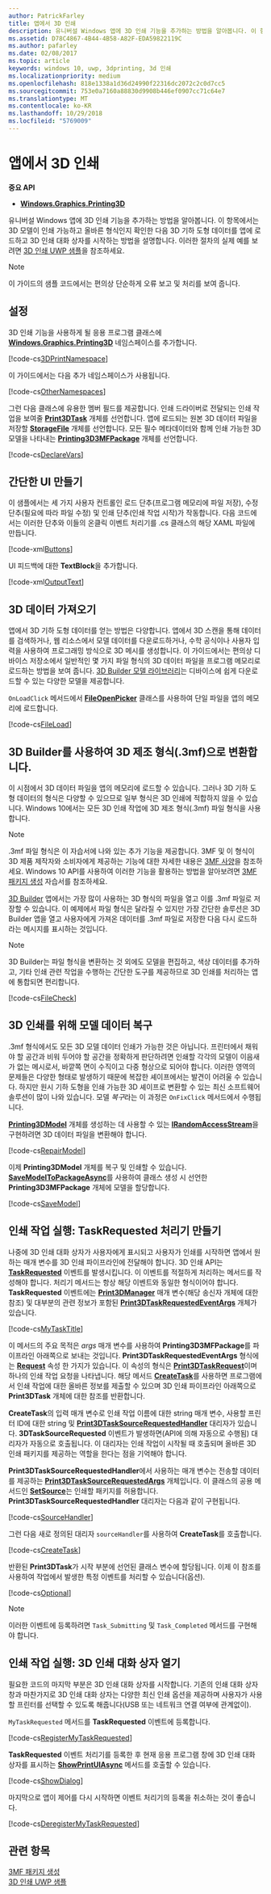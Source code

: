 ```yaml
---
author: PatrickFarley
title: 앱에서 3D 인쇄
description: 유니버설 Windows 앱에 3D 인쇄 기능을 추가하는 방법을 알아봅니다. 이 항목에서는 3D 모델이 인쇄 가능하고 올바른 형식인지 확인한 다음 3D 인쇄 대화 상자를 시작하는 방법을 설명합니다.
ms.assetid: D78C4867-4B44-4B58-A82F-EDA59822119C
ms.author: pafarley
ms.date: 02/08/2017
ms.topic: article
keywords: windows 10, uwp, 3dprinting, 3d 인쇄
ms.localizationpriority: medium
ms.openlocfilehash: 818e1338a1d36d24990f22316dc2072c2c0d7cc5
ms.sourcegitcommit: 753e0a7160a88830d9908b446ef0907cc71c64e7
ms.translationtype: MT
ms.contentlocale: ko-KR
ms.lasthandoff: 10/29/2018
ms.locfileid: "5769009"
---
```

# <a name="3d-printing-from-your-app"></a>앱에서 3D 인쇄

**중요 API**

-   [**Windows.Graphics.Printing3D**](https://msdn.microsoft.com/library/windows/apps/dn998169)

유니버설 Windows 앱에 3D 인쇄 기능을 추가하는 방법을 알아봅니다. 이 항목에서는 3D 모델이 인쇄 가능하고 올바른 형식인지 확인한 다음 3D 기하 도형 데이터를 앱에 로드하고 3D 인쇄 대화 상자를 시작하는 방법을 설명합니다. 이러한 절차의 실제 예를 보려면 [3D 인쇄 UWP 샘플](https://github.com/Microsoft/Windows-universal-samples/tree/master/Samples/3DPrinting)을 참조하세요.

> [!NOTE]
> 이 가이드의 샘플 코드에서는 편의상 단순하게 오류 보고 및 처리를 보여 줍니다.

## <a name="setup"></a>설정


3D 인쇄 기능을 사용하게 될 응용 프로그램 클래스에 [**Windows.Graphics.Printing3D**](https://msdn.microsoft.com/library/windows/apps/dn998169) 네임스페이스를 추가합니다.

[!code-cs[3DPrintNamespace](./code/3dprinthowto/cs/MainPage.xaml.cs#Snippet3DPrintNamespace)]

이 가이드에서는 다음 추가 네임스페이스가 사용됩니다.

[!code-cs[OtherNamespaces](./code/3dprinthowto/cs/MainPage.xaml.cs#SnippetOtherNamespaces)]

그런 다음 클래스에 유용한 멤버 필드를 제공합니다. 인쇄 드라이버로 전달되는 인쇄 작업을 보여줄 [**Print3DTask**](https://msdn.microsoft.com/library/windows/apps/dn998044) 개체를 선언합니다. 앱에 로드되는 원본 3D 데이터 파일을 저장할 [**StorageFile**](https://msdn.microsoft.com/library/windows/apps/br227171) 개체를 선언합니다. 모든 필수 메타데이터와 함께 인쇄 가능한 3D 모델을 나타내는 [**Printing3D3MFPackage**](https://msdn.microsoft.com/library/windows/apps/dn998063) 개체를 선언합니다.

[!code-cs[DeclareVars](./code/3dprinthowto/cs/MainPage.xaml.cs#SnippetDeclareVars)]

## <a name="create-a-simple-ui"></a>간단한 UI 만들기

이 샘플에서는 세 가지 사용자 컨트롤인 로드 단추(프로그램 메모리에 파일 저장), 수정 단추(필요에 따라 파일 수정) 및 인쇄 단추(인쇄 작업 시작)가 작동합니다. 다음 코드에서는 이러한 단추와 이들의 온클릭 이벤트 처리기를 .cs 클래스의 해당 XAML 파일에 만듭니다.

[!code-xml[Buttons](./code/3dprinthowto/cs/MainPage.xaml#SnippetButtons)]

UI 피드백에 대한 **TextBlock**을 추가합니다.

[!code-xml[OutputText](./code/3dprinthowto/cs/MainPage.xaml#SnippetOutputText)]



## <a name="get-the-3d-data"></a>3D 데이터 가져오기


앱에서 3D 기하 도형 데이터를 얻는 방법은 다양합니다. 앱에서 3D 스캔을 통해 데이터를 검색하거나, 웹 리소스에서 모델 데이터를 다운로드하거나, 수학 공식이나 사용자 입력을 사용하여 프로그래밍 방식으로 3D 메시를 생성합니다. 이 가이드에서는 편의상 디바이스 저장소에서 일반적인 몇 가지 파일 형식의 3D 데이터 파일을 프로그램 메모리로 로드하는 방법을 보여 줍니다. [3D Builder 모델 라이브러리](https://developer.microsoft.com/windows/hardware/3d-builder-model-library)는 디바이스에 쉽게 다운로드할 수 있는 다양한 모델을 제공합니다.

`OnLoadClick` 메서드에서 [**FileOpenPicker**](https://msdn.microsoft.com/library/windows/apps/br207847) 클래스를 사용하여 단일 파일을 앱의 메모리에 로드합니다.

[!code-cs[FileLoad](./code/3dprinthowto/cs/MainPage.xaml.cs#SnippetFileLoad)]

## <a name="use-3d-builder-to-convert-to-3d-manufacturing-format-3mf"></a>3D Builder를 사용하여 3D 제조 형식(.3mf)으로 변환합니다.

이 시점에서 3D 데이터 파일을 앱의 메모리에 로드할 수 있습니다. 그러나 3D 기하 도형 데이터의 형식은 다양할 수 있으므로 일부 형식은 3D 인쇄에 적합하지 않을 수 있습니다. Windows 10에서는 모든 3D 인쇄 작업에 3D 제조 형식(.3mf) 파일 형식을 사용합니다.

> [!NOTE]  
> .3mf 파일 형식은 이 자습서에 나와 있는 추가 기능을 제공합니다. 3MF 및 이 형식이 3D 제품 제작자와 소비자에게 제공하는 기능에 대한 자세한 내용은 [3MF 사양](http://3mf.io/what-is-3mf/3mf-specification/)을 참조하세요. Windows 10 API를 사용하여 이러한 기능을 활용하는 방법을 알아보려면 [3MF 패키지 생성](https://msdn.microsoft.com/windows/uwp/devices-sensors/generate-3mf) 자습서를 참조하세요.

[3D Builder](https://www.microsoft.com/store/apps/3d-builder/9wzdncrfj3t6) 앱에서는 가장 많이 사용하는 3D 형식의 파일을 열고 이를 .3mf 파일로 저장할 수 있습니다. 이 예제에서 파일 형식은 달라질 수 있지만 가장 간단한 솔루션은 3D Builder 앱을 열고 사용자에게 가져온 데이터를 .3mf 파일로 저장한 다음 다시 로드하라는 메시지를 표시하는 것입니다.

> [!NOTE]  
> 3D Builder는 파일 형식을 변환하는 것 외에도 모델을 편집하고, 색상 데이터를 추가하고, 기타 인쇄 관련 작업을 수행하는 간단한 도구를 제공하므로 3D 인쇄를 처리하는 앱에 통합되면 편리합니다.

[!code-cs[FileCheck](./code/3dprinthowto/cs/MainPage.xaml.cs#SnippetFileCheck)]

## <a name="repair-model-data-for-3d-printing"></a>3D 인쇄를 위해 모델 데이터 복구

.3mf 형식에서도 모든 3D 모델 데이터 인쇄가 가능한 것은 아닙니다. 프린터에서 채워야 할 공간과 비워 두어야 할 공간을 정확하게 판단하려면 인쇄할 각각의 모델이 이음새가 없는 메시로서, 바깥쪽 면이 수직이고 다중 형상으로 되어야 합니다. 이러한 영역의 문제들은 다양한 형태로 발생하기 때문에 복잡한 셰이프에서는 발견이 어려울 수 있습니다. 하지만 원시 기하 도형을 인쇄 가능한 3D 셰이프로 변환할 수 있는 최신 소프트웨어 솔루션이 많이 나와 있습니다. 모델 *복구*라는 이 과정은 `OnFixClick` 메서드에서 수행됩니다.

[**Printing3DModel**](https://msdn.microsoft.com/library/windows/apps/mt203679) 개체를 생성하는 데 사용할 수 있는 [**IRandomAccessStream**](https://msdn.microsoft.com/library/windows/apps/br241731)을 구현하려면 3D 데이터 파일을 변환해야 합니다.

[!code-cs[RepairModel](./code/3dprinthowto/cs/MainPage.xaml.cs#SnippetRepairModel)]

이제 **Printing3DModel** 개체를 복구 및 인쇄할 수 있습니다. [**SaveModelToPackageAsync**](https://msdn.microsoft.com/library/windows/apps/windows.graphics.printing3d.printing3d3mfpackage.savemodeltopackageasync)를 사용하여 클래스 생성 시 선언한 **Printing3D3MFPackage** 개체에 모델을 할당합니다.

[!code-cs[SaveModel](./code/3dprinthowto/cs/MainPage.xaml.cs#SnippetSaveModel)]

## <a name="execute-printing-task-create-a-taskrequested-handler"></a>인쇄 작업 실행: TaskRequested 처리기 만들기


나중에 3D 인쇄 대화 상자가 사용자에게 표시되고 사용자가 인쇄를 시작하면 앱에서 원하는 매개 변수를 3D 인쇄 파이프라인에 전달해야 합니다. 3D 인쇄 API는 **[TaskRequested](https://docs.microsoft.com/uwp/api/Windows.Graphics.Printing3D.Print3DManager.TaskRequested)** 이벤트를 발생시킵니다. 이 이벤트를 적절하게 처리하는 메서드를 작성해야 합니다. 처리기 메서드는 항상 해당 이벤트와 동일한 형식이어야 합니다. **TaskRequested** 이벤트에는 [**Print3DManager**](https://msdn.microsoft.com/library/windows/apps/dn998029) 매개 변수(해당 송신자 개체에 대한 참조) 및 대부분의 관련 정보가 포함된 [**Print3DTaskRequestedEventArgs**](https://msdn.microsoft.com/library/windows/apps/dn998051) 개체가 있습니다.

[!code-cs[MyTaskTitle](./code/3dprinthowto/cs/MainPage.xaml.cs#SnippetMyTaskTitle)]

이 메서드의 주요 목적은 *args* 매개 변수를 사용하여 **Printing3D3MFPackage**를 파이프라인 아래쪽으로 보내는 것입니다. **Print3DTaskRequestedEventArgs** 형식에는 [**Request**](https://msdn.microsoft.com/library/windows/apps/windows.graphics.printing3d.print3dtaskrequestedeventargs.request.aspx) 속성 한 가지가 있습니다. 이 속성의 형식은 [**Print3DTaskRequest**](https://msdn.microsoft.com/library/windows/apps/dn998050)이며 하나의 인쇄 작업 요청을 나타냅니다. 해당 메서드 [**CreateTask**](https://msdn.microsoft.com/library/windows/apps/windows.graphics.printing3d.print3dtaskrequest.createtask.aspx)를 사용하면 프로그램에서 인쇄 작업에 대한 올바른 정보를 제출할 수 있으며 3D 인쇄 파이프라인 아래쪽으로 **Print3DTask** 개체에 대한 참조를 반환합니다.

**CreateTask**의 입력 매개 변수로 인쇄 작업 이름에 대한 string 매개 변수, 사용할 프린터 ID에 대한 string 및 [**Print3DTaskSourceRequestedHandler**](https://msdn.microsoft.com/library/windows/apps/windows.graphics.printing3d.print3dtasksourcerequestedhandler.aspx) 대리자가 있습니다. **3DTaskSourceRequested** 이벤트가 발생하면(API에 의해 자동으로 수행됨) 대리자가 자동으로 호출됩니다. 이 대리자는 인쇄 작업이 시작될 때 호출되며 올바른 3D 인쇄 패키지를 제공하는 역할을 한다는 점을 기억해야 합니다.

**Print3DTaskSourceRequestedHandler**에서 사용하는 매개 변수는 전송할 데이터를 제공하는 [**Print3DTaskSourceRequestedArgs**](https://msdn.microsoft.com/library/windows/apps/dn998056) 개체입니다. 이 클래스의 공용 메서드인 [**SetSource**](https://msdn.microsoft.com/library/windows/apps/windows.graphics.printing3d.print3dtasksourcerequestedargs.setsource.aspx)는 인쇄할 패키지를 허용합니다. **Print3DTaskSourceRequestedHandler** 대리자는 다음과 같이 구현됩니다.

[!code-cs[SourceHandler](./code/3dprinthowto/cs/MainPage.xaml.cs#SnippetSourceHandler)]

그런 다음 새로 정의된 대리자 `sourceHandler`를 사용하여 **CreateTask**를 호출합니다.

[!code-cs[CreateTask](./code/3dprinthowto/cs/MainPage.xaml.cs#SnippetCreateTask)]

반환된 **Print3DTask**가 시작 부분에 선언된 클래스 변수에 할당됩니다. 이제 이 참조를 사용하여 작업에서 발생한 특정 이벤트를 처리할 수 있습니다(옵션).

[!code-cs[Optional](./code/3dprinthowto/cs/MainPage.xaml.cs#SnippetOptional)]

> [!NOTE]  
> 이러한 이벤트에 등록하려면 `Task_Submitting` 및 `Task_Completed` 메서드를 구현해야 합니다.

## <a name="execute-printing-task-open-3d-print-dialog"></a>인쇄 작업 실행: 3D 인쇄 대화 상자 열기


필요한 코드의 마지막 부분은 3D 인쇄 대화 상자를 시작합니다. 기존의 인쇄 대화 상자 창과 마찬가지로 3D 인쇄 대화 상자는 다양한 최신 인쇄 옵션을 제공하며 사용자가 사용할 프린터를 선택할 수 있도록 해줍니다(USB 또는 네트워크 연결 여부에 관계없이).

`MyTaskRequested` 메서드를 **TaskRequested** 이벤트에 등록합니다.

[!code-cs[RegisterMyTaskRequested](./code/3dprinthowto/cs/MainPage.xaml.cs#SnippetRegisterMyTaskRequested)]

**TaskRequested** 이벤트 처리기를 등록한 후 현재 응용 프로그램 창에 3D 인쇄 대화 상자를 표시하는 [**ShowPrintUIAsync**](https://msdn.microsoft.com/library/windows/apps/windows.graphics.printing3d.print3dmanager.showprintuiasync.aspx) 메서드를 호출할 수 있습니다.

[!code-cs[ShowDialog](./code/3dprinthowto/cs/MainPage.xaml.cs#SnippetShowDialog)]

마지막으로 앱이 제어를 다시 시작하면 이벤트 처리기의 등록을 취소하는 것이 좋습니다.  

[!code-cs[DeregisterMyTaskRequested](./code/3dprinthowto/cs/MainPage.xaml.cs#SnippetDeregisterMyTaskRequested)]

## <a name="related-topics"></a>관련 항목

[3MF 패키지 생성](https://msdn.microsoft.com/windows/uwp/devices-sensors/generate-3mf)  
[3D 인쇄 UWP 샘플](https://github.com/Microsoft/Windows-universal-samples/tree/master/Samples/3DPrinting)
 

 

